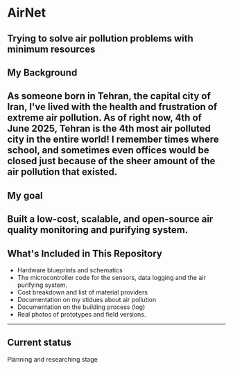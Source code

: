 # AirNet

Trying to solve air pollution problems with minimum resources
---
## My Background

As someone born in Tehran, the capital city of Iran, I've lived with the health and frustration
of extreme air pollution. As of right now, 4th of June 2025, Tehran is the 4th most air polluted
city in the entire world! I remember times where school, and sometimes even offices would be closed
just because of the sheer amount of the air pollution that existed.
---
## My goal

Built a low-cost, scalable, and open-source air quality monitoring and purifying system.
---
## What's Included in This Repository

- Hardware blueprints and schematics
- The microcontroller code for the sensors, data logging and the air purifying system.
- Cost breakdown and list of material providers
- Documentation on my stidues about air pollution
- Documentation on the building process (log)
- Real photos of prototypes and field versions.
---
## Current status

Planning and researching stage

